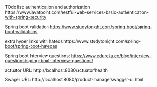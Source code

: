
TOdo list:
authentication and authorization
https://www.javatpoint.com/restful-web-services-basic-authentication-with-spring-security

Spring boot validation
https://www.studytonight.com/spring-boot/spring-boot-validations


extra hyper links with hateos
https://www.studytonight.com/spring-boot/spring-boot-hateoas

Spring  boot Interview questions:
https://www.edureka.co/blog/interview-questions/spring-boot-interview-questions/

actuator URL:
http://localhost:8080/actuator/health

Swager URL:
http://localhost:8080/product-manage/swagger-ui.html
